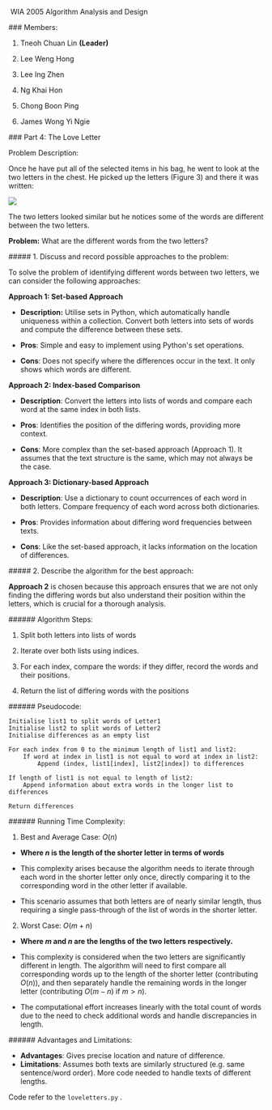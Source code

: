  WIA 2005 Algorithm Analysis and Design

### Members:

1. Tneoh Chuan Lin **(Leader)**
  
2. Lee Weng Hong
  
3. Lee Ing Zhen
  
4. Ng Khai Hon
  
5. Chong Boon Ping
  
6. James Wong Yi Ngie
  

### Part 4: The Love Letter

Problem Description:

Once he have put all of the selected items in his bag, he went to look at the two letters in the chest. He picked up the letters (Figure 3) and there it was written:

![](file://C:\Users\User\AppData\Roaming\marktext\images\2024-04-26-19-43-11-image.png?msec=1714131791326)

The two letters looked similar but he notices some of the words are different between the two letters.

**Problem:**
What are the different words from the two letters?

##### 1. Discuss and record possible approaches to the problem:

To solve the problem of identifying different words between two letters, we can consider the following approaches:

**Approach 1: Set-based Approach**

- **Description:** Utilise sets in Python, which automatically handle uniqueness within a collection. Convert both letters into sets of words and compute the difference between these sets.
  
- **Pros**: Simple and easy to implement using Python's set operations.
  
- **Cons**: Does not specify where the differences occur in the text. It only shows which words are different.
  

**Approach 2: Index-based Comparison**

- **Description**: Convert the letters into lists of words and compare each word at the same index in both lists.
  
- **Pros**: Identifies the position of the differing words, providing more context.
  
- **Cons**: More complex than the set-based approach (Approach 1). It assumes that the text structure is the same, which may not always be the case.
  

**Approach 3: Dictionary-based Approach**

- **Description**: Use a dictionary to count occurrences of each word in both letters. Compare frequency of each word across both dictionaries.
  
- **Pros**: Provides information about differing word frequencies between texts.
  
- **Cons**: Like the set-based approach, it lacks information on the location of differences.
  

##### 2. Describe the algorithm for the best approach:

**Approach 2** is chosen because this approach ensures that we are not only finding the differing words but also understand their position within the letters, which is crucial for a thorough analysis.

###### Algorithm Steps:

1. Split both letters into lists of words
  
2. Iterate over both lists using indices.
  
3. For each index, compare the words: if they differ, record the words and their positions.
  
4. Return the list of differing words with the positions
  

###### Pseudocode:

```
Initialise list1 to split words of Letter1
Initialise list2 to split words of Letter2
Initialise differences as an empty list

For each index from 0 to the minimum length of list1 and list2:
    If word at index in list1 is not equal to word at index in list2:
        Append (index, list1[index], list2[index]) to differences

If length of list1 is not equal to length of list2:
    Append information about extra words in the longer list to differences

Return differences
```

###### Running Time Complexity:

1. Best and Average Case: $O(n)$
  
  - **Where $n$ is the length of the shorter letter in terms of words**
    
  - This complexity arises because the algorithm needs to iterate through each word in the shorter letter only once, directly comparing it to the corresponding word in the other letter if available.
    
  - This scenario assumes that both letters are of nearly similar length, thus requiring a single pass-through of the list of words in the shorter letter.
    
2. Worst Case: $O(m+n)$
  
  - **Where $m$ and $n$ are the lengths of the two letters respectively.**
    
  - This complexity is considered when the two letters are significantly different in length. The algorithm will need to first compare all corresponding words up to the length of the shorter letter (contributing $O(n)$), and then separately handle the remaining words in the longer letter (contributing $O(m-n)$ if $m > n$).
    
  - The computational effort increases linearly with the total count of words due to the need to check additional words and handle discrepancies in length. 
    

###### Advantages and Limitations:

- **Advantages**: Gives precise location and nature of difference.
- **Limitations**: Assumes both texts are similarly structured (e.g. same sentence/word order). More code needed to handle texts of different lengths.

Code refer to the `loveletters.py` .
